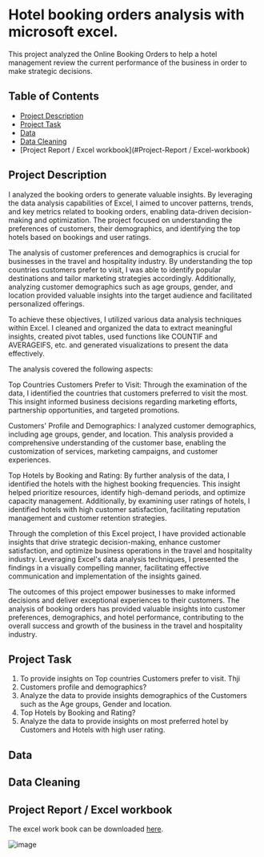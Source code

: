 # Hotel booking orders analysis with microsoft excel.
This project analyzed the Online Booking Orders to help a hotel management review the current performance of the business in order to make strategic decisions.



## Table of Contents

- [Project Description](#project-description)
- [Project Task](#project-task)
- [Data](#data)
- [Data Cleaning](#data-cleaning)
- [Project Report / Excel workbook](#Project-Report / Excel-workbook)


## Project Description

I analyzed the booking orders to generate valuable insights. By leveraging the data analysis capabilities of Excel, I aimed to uncover patterns, trends, and key metrics related to booking orders, enabling data-driven decision-making and optimization. The project focused on understanding the preferences of customers, their demographics, and identifying the top hotels based on bookings and user ratings.

The analysis of customer preferences and demographics is crucial for businesses in the travel and hospitality industry. By understanding the top countries customers prefer to visit, I was able to identify popular destinations and tailor marketing strategies accordingly. Additionally, analyzing customer demographics such as age groups, gender, and location provided valuable insights into the target audience and facilitated personalized offerings.

To achieve these objectives, I utilized various data analysis techniques within Excel. I cleaned and organized the data to extract meaningful insights, created pivot tables, used functions like COUNTIF and AVERAGEIFS, etc. and generated visualizations to present the data effectively.

The analysis covered the following aspects:

Top Countries Customers Prefer to Visit:
Through the examination of the data, I identified the countries that customers preferred to visit the most. This insight informed business decisions regarding marketing efforts, partnership opportunities, and targeted promotions.

Customers' Profile and Demographics:
I analyzed customer demographics, including age groups, gender, and location. This analysis provided a comprehensive understanding of the customer base, enabling the customization of services, marketing campaigns, and customer experiences.

Top Hotels by Booking and Rating:
By further analysis of the data, I identified the hotels with the highest booking frequencies. This insight helped prioritize resources, identify high-demand periods, and optimize capacity management. Additionally, by examining user ratings of hotels, I identified hotels with high customer satisfaction, facilitating reputation management and customer retention strategies.

Through the completion of this Excel project, I have provided actionable insights that drive strategic decision-making, enhance customer satisfaction, and optimize business operations in the travel and hospitality industry. Leveraging Excel's data analysis techniques, I presented the findings in a visually compelling manner, facilitating effective communication and implementation of the insights gained.

The outcomes of this project empower businesses to make informed decisions and deliver exceptional experiences to their customers. The analysis of booking orders has provided valuable insights into customer preferences, demographics, and hotel performance, contributing to the overall success and growth of the business in the travel and hospitality industry.


## Project Task

1. To provide insights on Top countries Customers prefer to visit. Thji
2. Customers profile and demographics?
3. Analyze the data to provide insights demographics of the Customers such as the Age groups, Gender and location.
4. Top Hotels by Booking and Rating?
5. Analyze the data to provide insights on most preferred hotel by Customers and Hotels with high user rating.



## Data



## Data Cleaning


## Project Report / Excel workbook

The excel work book can be downloaded [here](https://docs.google.com/spreadsheets/d/1rZ-Th1m7ITVFHSAoqG9BdXscGcru2tGo/edit?usp=drive_link&ouid=107186238420796809487&rtpof=true&sd=true).

![image](https://github.com/AdebayoDare/Hotel-booking-orders-analysis-with-microsoft-excel./assets/93272487/5c869b1c-dafe-4717-ad17-b3c33d0762a9)




